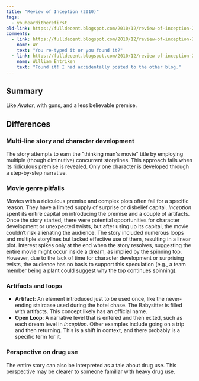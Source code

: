 ```yaml
---
title: "Review of Inception (2010)"
tags:
  - youhearditherefirst
old-link: https://fulldecent.blogspot.com/2010/12/review-of-inception-2010.html
comments:
  - link: https://fulldecent.blogspot.com/2010/12/review-of-inception-2010.html#comment-8318194801930478932
    name: WY
    text: "You re-typed it or you found it?"
  - link: https://fulldecent.blogspot.com/2010/12/review-of-inception-2010.html#comment-4358309503486240602
    name: William Entriken
    text: "Found it! I had accidentally posted to the other blog."
---
```


## Summary

Like *Avatar*, with guns, and a less believable premise.

## Differences

### Multi-line story and character development

The story attempts to earn the "thinking man's movie" title by employing multiple (though diminutive) concurrent storylines. This approach fails when its ridiculous premise is revealed. Only one character is developed through a step-by-step narrative.

### Movie genre pitfalls

Movies with a ridiculous premise and complex plots often fail for a specific reason. They have a limited supply of surprise or disbelief capital. *Inception* spent its entire capital on introducing the premise and a couple of artifacts. Once the story started, there were potential opportunities for character development or unexpected twists, but after using up its capital, the movie couldn’t risk alienating the audience. The story included numerous loops and multiple storylines but lacked effective use of them, resulting in a linear plot. Interest spikes only at the end when the story resolves, suggesting the entire movie might occur inside a dream, as implied by the spinning top. However, due to the lack of time for character development or surprising twists, the audience has no basis to support this speculation (e.g., a team member being a plant could suggest why the top continues spinning).

### Artifacts and loops

- **Artifact**: An element introduced just to be used once, like the never-ending staircase used during the hotel chase. The Babysitter is filled with artifacts. This concept likely has an official name.
- **Open Loop**: A narrative level that is entered and then exited, such as each dream level in *Inception*. Other examples include going on a trip and then returning. This is a shift in context, and there probably is a specific term for it.

### Perspective on drug use

The entire story can also be interpreted as a tale about drug use. This perspective may be clearer to someone familiar with heavy drug use.
